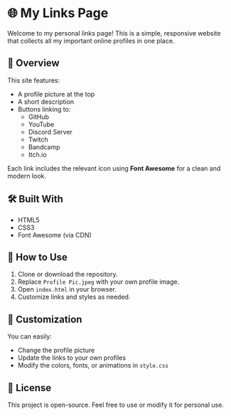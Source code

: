 # 🌐 My Links Page

Welcome to my personal links page! This is a simple, responsive website that collects all my important online profiles in one place.

## 🔗 Overview

This site features:

- A profile picture at the top
- A short description
- Buttons linking to:
  - GitHub
  - YouTube
  - Discord Server
  - Twitch
  - Bandcamp
  - Itch.io

Each link includes the relevant icon using **Font Awesome** for a clean and modern look.

## 🛠️ Built With

- HTML5
- CSS3
- Font Awesome (via CDN)

## 🚀 How to Use

1. Clone or download the repository.
2. Replace `Profile Pic.jpeg` with your own profile image.
3. Open `index.html` in your browser.
4. Customize links and styles as needed.

## 🎨 Customization

You can easily:

- Change the profile picture
- Update the links to your own profiles
- Modify the colors, fonts, or animations in `style.css`

## 📄 License

This project is open-source. Feel free to use or modify it for personal use.